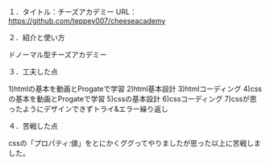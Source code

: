 １．タイトル：チーズアカデミー
URL：https://github.com/teppey007/cheeseacademy

２．紹介と使い方

ドノーマル型チーズアカデミー

３．工夫した点

1)htmlの基本を動画とProgateで学習
2)html基本設計
3)htmlコーディング
4)cssの基本を動画とProgateで学習
5)cssの基本設計
6)cssコーディング
7)cssが思ったようにデザインできずトライ&エラー繰り返し

４．苦戦した点

cssの「プロパティ:値」をとにかくググってやりましたが思った以上に苦戦しました。

